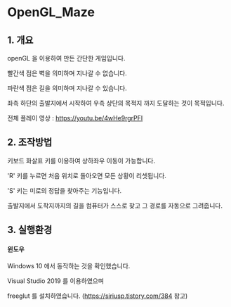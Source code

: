# OpenGL_Maze

## 1. 개요
openGL 을 이용하여 만든 간단한 게임입니다.

빨간색 점은 벽을 의미하며 지나갈 수 없습니다.

파란색 점은 길을 의미하며 지나갈 수 있습니다.

좌측 하단의 출발지에서 시작하여 우측 상단의 목적지 까지 도달하는 것이 목적입니다.

전체 플레이 영상 : https://youtu.be/4wHe9rgrPFI


## 2. 조작방법
키보드 화살표 키를 이용하여 상하좌우 이동이 가능합니다.

'R' 키를 누르면 처음 위치로 돌아오면 모든 상황이 리셋됩니다.

'S' 키는 미로의 정답을 찾아주는 기능입니다.

  출발지에서 도착지까지의 길을 컴퓨터가 스스로 찾고 그 경로를 자동으로 그려줍니다.
  
  
## 3. 실행환경
#### 윈도우
Windows 10 에서 동작하는 것을 확인했습니다.

Visual Studio 2019 를 이용하였으며

freeglut 를 설치하였습니다. (https://siriusp.tistory.com/384 참고)
